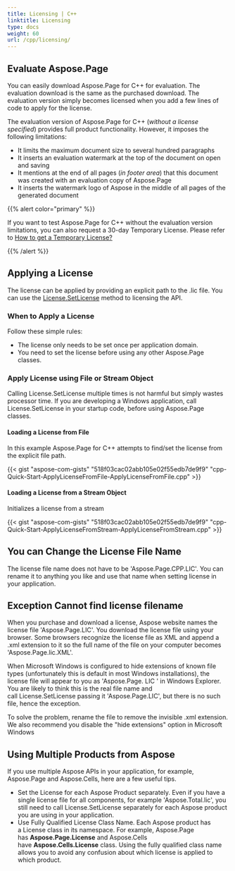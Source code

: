 ```yaml
---
title: Licensing | C++
linktitle: Licensing
type: docs
weight: 60
url: /cpp/licensing/
---
```


## **Evaluate Aspose.Page**
You can easily download Aspose.Page for C++ for evaluation. The evaluation download is the same as the purchased download. The evaluation version simply becomes licensed when you add a few lines of code to apply for the license.

The evaluation version of Aspose.Page for C++ (*without a license specified*) provides full product functionality. However, it imposes the following limitations:

- It limits the maximum document size to several hundred paragraphs
- It inserts an evaluation watermark at the top of the document on open and saving
- It mentions at the end of all pages (*in footer area*) that this document was created with an evaluation copy of Aspose.Page
- It inserts the watermark logo of Aspose in the middle of all pages of the generated document



{{% alert color="primary" %}} 

If you want to test Aspose.Page for C++ without the evaluation version limitations, you can also request a 30-day Temporary License. Please refer to [How to get a Temporary License?](https://purchase.aspose.com/temporary-license)

{{% /alert %}} 
## **Applying a License**
The license can be applied by providing an explicit path to the .lic file. You can use the [License.SetLicense](https://reference.aspose.com/words/cpp/class/aspose.words.license/) method to licensing the API.
### **When to Apply a License**
Follow these simple rules:

- The license only needs to be set once per application domain.
- You need to set the license before using any other Aspose.Page classes.
### **Apply License using File or Stream Object**
Calling License.SetLicense multiple times is not harmful but simply wastes processor time. If you are developing a Windows application, call License.SetLicense in your startup code, before using Aspose.Page classes.
#### **Loading a License from File**
In this example Aspose.Page for C++ attempts to find/set the license from the explicit file path.

{{< gist "aspose-com-gists" "518f03cac02abb105e02f55edb7de9f9" "cpp-Quick-Start-ApplyLicenseFromFile-ApplyLicenseFromFile.cpp" >}}
#### **Loading a License from a Stream Object**
Initializes a license from a stream

{{< gist "aspose-com-gists" "518f03cac02abb105e02f55edb7de9f9" "cpp-Quick-Start-ApplyLicenseFromStream-ApplyLicenseFromStream.cpp" >}}
## **You can Change the License File Name**
The license file name does not have to be 'Aspose.Page.CPP.LIC'. You can rename it to anything you like and use that name when setting license in your application.
## **Exception Cannot find license filename**
When you purchase and download a license, Aspose website names the license file 'Aspose.Page.LIC'. You download the license file using your browser. Some browsers recognize the license file as XML and append a .xml extension to it so the full name of the file on your computer becomes 'Aspose.Page.lic.XML'.

When Microsoft Windows is configured to hide extensions of known file types (unfortunately this is default in most Windows installations), the license file will appear to you as 'Aspose.Page. LIC ' in Windows Explorer. You are likely to think this is the real file name and call License.SetLicense passing it 'Aspose.Page.LIC', but there is no such file, hence the exception.

To solve the problem, rename the file to remove the invisible .xml extension. We also recommend you disable the "hide extensions" option in Microsoft Windows
## **Using Multiple Products from Aspose**
If you use multiple Aspose APIs in your application, for example, Aspose.Page and Aspose.Cells, here are a few useful tips.

- Set the License for each Aspose Product separately. Even if you have a single license file for all components, for example 'Aspose.Total.lic', you still need to call License.SetLicense separately for each Aspose product you are using in your application.
- Use Fully Qualified License Class Name. Each Aspose product has a License class in its namespace. For example, Aspose.Page has **Aspose.Page.License** and Aspose.Cells have **Aspose.Cells.License** class. Using the fully qualified class name allows you to avoid any confusion about which license is applied to which product.




